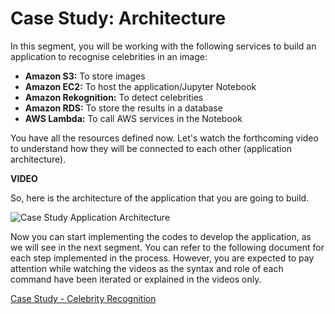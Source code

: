 # Case Study: Architecture

In this segment, you will be working with the following services to build an application to recognise celebrities in an image:

- **Amazon S3:** To store images
- **Amazon EC2:** To host the application/Jupyter Notebook
- **Amazon Rekognition:** To detect celebrities
- **Amazon RDS:** To store the results in a database
- **AWS Lambda:** To call AWS services in the Notebook

You have all the resources defined now. Let's watch the forthcoming video to understand how they will be connected to each other (application architecture).

**VIDEO**

So, here is the architecture of the application that you are going to build.

![Case Study Application Architecture](https://i.ibb.co/886kkWm/Case-Study-Application-Architecture.jpg)

Now you can start implementing the codes to develop the application, as we will see in the next segment. You can refer to the following document for each step implemented in the process. However, you are expected to pay attention while watching the videos as the syntax and role of each command have been iterated or explained in the videos only.

[Case Study - Celebrity Recognition](AWS_Case_Study.pdf)
